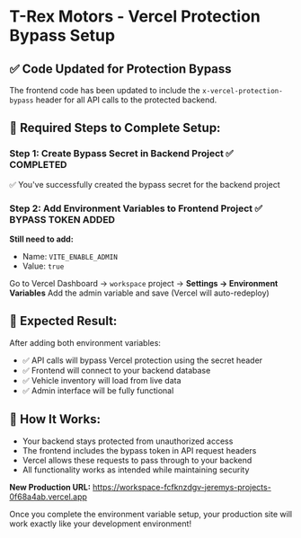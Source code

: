 # T-Rex Motors - Vercel Protection Bypass Setup

## ✅ Code Updated for Protection Bypass

The frontend code has been updated to include the `x-vercel-protection-bypass` header for all API calls to the protected backend.

## 🔧 Required Steps to Complete Setup:

### Step 1: Create Bypass Secret in Backend Project ✅ COMPLETED
✅ You've successfully created the bypass secret for the backend project

### Step 2: Add Environment Variables to Frontend Project ✅ BYPASS TOKEN ADDED

**Still need to add:**
- Name: `VITE_ENABLE_ADMIN`
- Value: `true`

Go to Vercel Dashboard → `workspace` project → **Settings → Environment Variables**
Add the admin variable and save (Vercel will auto-redeploy)

## 🎯 Expected Result:
After adding both environment variables:
- ✅ API calls will bypass Vercel protection using the secret header
- ✅ Frontend will connect to your backend database
- ✅ Vehicle inventory will load from live data
- ✅ Admin interface will be fully functional

## 📝 How It Works:
- Your backend stays protected from unauthorized access
- The frontend includes the bypass token in API request headers
- Vercel allows these requests to pass through to your backend
- All functionality works as intended while maintaining security

**New Production URL:** https://workspace-fcfknzdgv-jeremys-projects-0f68a4ab.vercel.app

Once you complete the environment variable setup, your production site will work exactly like your development environment!